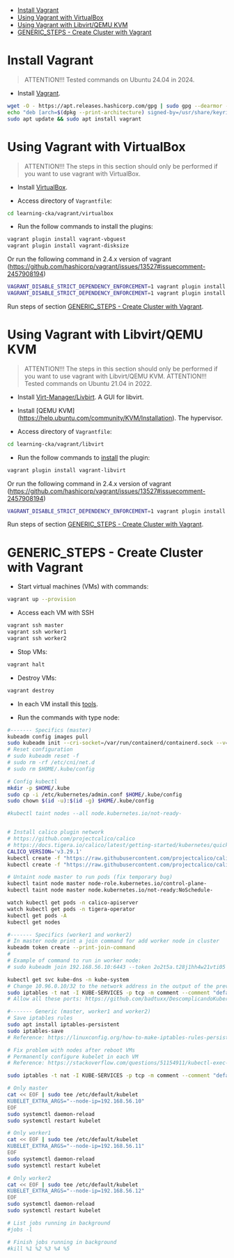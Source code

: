 <!-- TOC -->

- [Install Vagrant](#install-vagrant)
- [Using Vagrant with VirtualBox](#using-vagrant-with-virtualbox)
- [Using Vagrant with Libvirt/QEMU KVM](#using-vagrant-with-libvirtqemu-kvm)
- [GENERIC\_STEPS - Create Cluster with Vagrant](#generic_steps---create-cluster-with-vagrant)

<!-- TOC -->


# Install Vagrant

> ATTENTION!!! Tested commands on Ubuntu 24.04 in 2024.

* Install [Vagrant](https://www.vagrantup.com/downloads).

```bash
wget -O - https://apt.releases.hashicorp.com/gpg | sudo gpg --dearmor -o /usr/share/keyrings/hashicorp-archive-keyring.gpg
echo "deb [arch=$(dpkg --print-architecture) signed-by=/usr/share/keyrings/hashicorp-archive-keyring.gpg] https://apt.releases.hashicorp.com $(lsb_release -cs) main" | sudo tee /etc/apt/sources.list.d/hashicorp.list
sudo apt update && sudo apt install vagrant
```

# Using Vagrant with VirtualBox

> ATTENTION!!! The steps in this section should only be performed if you want to use vagrant with VirtualBox.

* Install [VirtualBox](https://www.virtualbox.org/wiki/Linux_Downloads).

* Access directory of ``Vagrantfile``:

```bash
cd learning-cka/vagrant/virtualbox
```

* Run the follow commands to install the plugins:

```bash
vagrant plugin install vagrant-vbguest
vagrant plugin install vagrant-disksize
```

Or run the following command in 2.4.x version of vagrant (https://github.com/hashicorp/vagrant/issues/13527#issuecomment-2457908194)

```bash
VAGRANT_DISABLE_STRICT_DEPENDENCY_ENFORCEMENT=1 vagrant plugin install vagrant-disksize
VAGRANT_DISABLE_STRICT_DEPENDENCY_ENFORCEMENT=1 vagrant plugin install vagrant-vbguest
```

Run steps of section [GENERIC_STEPS - Create Cluster with Vagrant](#generic_steps---create-cluster-with-vagrant).

# Using Vagrant with Libvirt/QEMU KVM

> ATTENTION!!! The steps in this section should only be performed if you want to use vagrant with Libvirt/QEMU KVM.
> ATTENTION!!! Tested commands on Ubuntu 21.04 in 2022.

* Install [Virt-Manager/Livbirt](https://ubuntu.com/server/docs/virtualization-virt-tools). A GUI for libvirt.
* Install [QEMU KVM] (https://help.ubuntu.com/community/KVM/Installation). The hypervisor.

* Access directory of ``Vagrantfile``:

```bash
cd learning-cka/vagrant/libvirt
```

* Run the follow commands to [install](https://github.com/vagrant-libvirt/vagrant-libvirt#installation) the plugin:

```bash
vagrant plugin install vagrant-libvirt
```

Or run the following command in 2.4.x version of vagrant (https://github.com/hashicorp/vagrant/issues/13527#issuecomment-2457908194)

```bash
VAGRANT_DISABLE_STRICT_DEPENDENCY_ENFORCEMENT=1 vagrant plugin install vagrant-libvirt
```

Run steps of section [GENERIC_STEPS - Create Cluster with Vagrant](#generic_steps---create-cluster-with-vagrant).

# GENERIC_STEPS - Create Cluster with Vagrant

* Start virtual machines (VMs) with commands:

```bash
vagrant up --provision
```

* Access each VM with SSH

```bash
vagrant ssh master
vagrant ssh worker1
vagrant ssh worker2
```

* Stop VMs:

```bash
vagrant halt
```

* Destroy VMs:

```bash
vagrant destroy
```

* In each VM install this [tools](tools.md).

* Run the commands with type node:

```bash
#------- Specifics (master)
kubeadm config images pull
sudo kubeadm init --cri-socket=/var/run/containerd/containerd.sock --v=5 --apiserver-advertise-address 192.168.56.10
# Reset configuration
# sudo kubeadm reset -f
# sudo rm -rf /etc/cni/net.d
# sudo rm $HOME/.kube/config

# Config kubectl
mkdir -p $HOME/.kube
sudo cp -i /etc/kubernetes/admin.conf $HOME/.kube/config
sudo chown $(id -u):$(id -g) $HOME/.kube/config

#kubectl taint nodes --all node.kubernetes.io/not-ready-


# Install calico plugin network 
# https://github.com/projectcalico/calico
# https://docs.tigera.io/calico/latest/getting-started/kubernetes/quickstart
CALICO_VERSION='v3.29.1'
kubectl create -f "https://raw.githubusercontent.com/projectcalico/calico/$CALICO_VERSION/manifests/tigera-operator.yaml"
kubectl create -f "https://raw.githubusercontent.com/projectcalico/calico/$CALICO_VERSION/manifests/custom-resources.yaml"

# Untaint node master to run pods (fix temporary bug)
kubectl taint node master node-role.kubernetes.io/control-plane-
kubectl taint node master node.kubernetes.io/not-ready:NoSchedule-

watch kubectl get pods -n calico-apiserver
watch kubectl get pods -n tigera-operator
kubectl get pods -A
kubectl get nodes

#------- Specifics (worker1 and worker2)
# In master node print a join command for add worker node in cluster
kubeadm token create --print-join-command
#
# Example of command to run in worker node:
# sudo kubeadm join 192.168.56.10:6443 --token 2o2t5a.t28j1hh4w21vti05 --discovery-token-ca-cert-hash sha256:cd84d6f4b8e975c7fcffa5bce7bdc2f19803647bc507bb0b06cc600d9fa72738

kubectl get svc kube-dns -n kube-system
# Change 10.96.0.10/32 to the network address in the output of the previous command
sudo iptables -t nat -I KUBE-SERVICES -p tcp -m comment --comment "default/kubernetes:https cluster IP" -m tcp --dport 443 -j KUBE-MARK-MASQ -d 10.96.0.10/32
# Allow all these ports: https://github.com/badtuxx/DescomplicandoKubernetes/blob/main/pt/day_one/descomplicando_kubernetes.md#portas-que-devemos-nos-preocupar

#------- Generic (master, worker1 and worker2)
# Save iptables rules
sudo apt install iptables-persistent
sudo iptables-save
# Reference: https://linuxconfig.org/how-to-make-iptables-rules-persistent-after-reboot-on-linux

# Fix problem with nodes after reboot VMs
# Permanently configure kubelet in each VM
# Reference: https://stackoverflow.com/questions/51154911/kubectl-exec-results-in-error-unable-to-upgrade-connection-pod-does-not-exi

sudo iptables -t nat -I KUBE-SERVICES -p tcp -m comment --comment "default/kubernetes:https cluster IP" -m tcp --dport 443 -j KUBE-MARK-MASQ -d 10.96.0.10/32

# Only master
cat << EOF | sudo tee /etc/default/kubelet
KUBELET_EXTRA_ARGS="--node-ip=192.168.56.10"
EOF
sudo systemctl daemon-reload
sudo systemctl restart kubelet

# Only worker1
cat << EOF | sudo tee /etc/default/kubelet
KUBELET_EXTRA_ARGS="--node-ip=192.168.56.11"
EOF
sudo systemctl daemon-reload
sudo systemctl restart kubelet

# Only worker2
cat << EOF | sudo tee /etc/default/kubelet
KUBELET_EXTRA_ARGS="--node-ip=192.168.56.12"
EOF
sudo systemctl daemon-reload
sudo systemctl restart kubelet

# List jobs running in background
#jobs -l

# Finish jobs running in background
#kill %1 %2 %3 %4 %5
```
